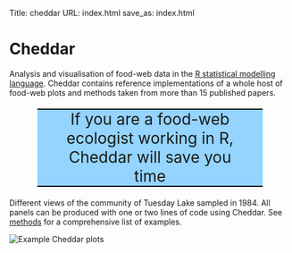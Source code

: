 Title: cheddar
URL: index.html
save_as: index.html

<style>
.notice {
  font-size: 28px;
  margin: 20px 50px;
  padding: 0 40;
  border-style: solid none;
  border-width: 2px;
  border-color: black;
  background: #94D4FF;
  text-align: center;
}
</style>

# Cheddar

Analysis and visualisation of food-web data in the 
[R statistical modelling language](http://www.r-project.org/).
Cheddar contains reference implementations of a whole host of food-web plots
and methods taken from more than 15 published papers.

<div class="notice">
  If you are a food-web ecologist working in R, Cheddar will save you time
</div>

Different views of the community of Tuesday Lake sampled in
1984. All panels can be produced with one or two lines of code using Cheddar.
See [methods](./methods.html) for a comprehensive list of examples.

![Example Cheddar plots]({attach}cheddar-example.png)
